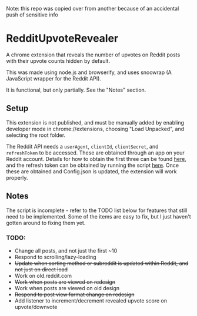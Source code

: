 Note: this repo was copied over from another because of an accidental push of sensitive info

# RedditUpvoteRevealer
A chrome extension that reveals the number of upvotes on Reddit posts with their upvote counts hidden by default.

This was made using node.js and browserify, and uses snoowrap (A JavaScript wrapper for the Reddit API).

It is functional, but only partially. See the "Notes" section.

## Setup

This extension is not published, and must be manually added by enabling developer mode in chrome://extensions, choosing "Load Unpacked", and selecting the root folder.

The Reddit API needs a `userAgent`, `clientId`, `clientSecret`, and `refreshToken` to be accessed. These are obtained through an app on your Reddit account. Details for how to obtain the first three can be found [here](https://github.com/reddit-archive/reddit/wiki/OAuth2-Quick-Start-Example), and the refresh token can be obtained by running the script [here](https://praw.readthedocs.io/en/latest/tutorials/refresh_token.html). Once these are obtained and Config.json is updated, the extension will work properly.

## Notes

The script is incomplete - refer to the TODO list below for features that still need to be implemented. Some of the items are easy to fix, but I just haven't gotten around to fixing them yet.

### TODO:

- Change all posts, and not just the first ~10
- Respond to scrolling/lazy-loading
- ~~Update when sorting method or subreddit is updated within Reddit, and not just on direct load~~
- Work on old.reddit.com
- ~~Work when posts are viewed on redesign~~
- Work when posts are viewed on old design
- ~~Respond to post view format change on redesign~~
- Add listener to increment/decrement revealed upvote score on upvote/downvote
